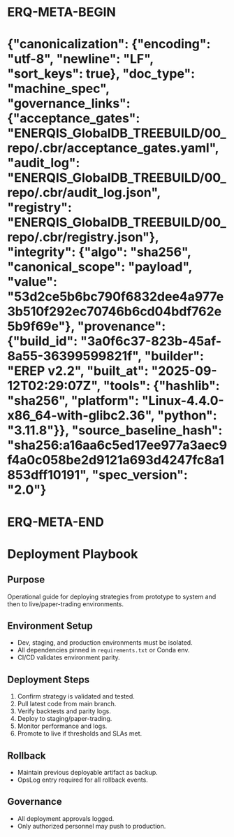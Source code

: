 # ERQ-META-BEGIN
# {"canonicalization": {"encoding": "utf-8", "newline": "LF", "sort_keys": true}, "doc_type": "machine_spec", "governance_links": {"acceptance_gates": "ENERQIS_GlobalDB_TREEBUILD/00_repo/.cbr/acceptance_gates.yaml", "audit_log": "ENERQIS_GlobalDB_TREEBUILD/00_repo/.cbr/audit_log.json", "registry": "ENERQIS_GlobalDB_TREEBUILD/00_repo/.cbr/registry.json"}, "integrity": {"algo": "sha256", "canonical_scope": "payload", "value": "53d2ce5b6bc790f6832dee4a977e3b510f292ec70746b6cd04bdf762e5b9f69e"}, "provenance": {"build_id": "3a0f6c37-823b-45af-8a55-36399599821f", "builder": "EREP v2.2", "built_at": "2025-09-12T02:29:07Z", "tools": {"hashlib": "sha256", "platform": "Linux-4.4.0-x86_64-with-glibc2.36", "python": "3.11.8"}}, "source_baseline_hash": "sha256:a16aa6c5ed17ee977a3aec9f4a0c058be2d9121a693d4247fc8a1853dff10191", "spec_version": "2.0"}
# ERQ-META-END
# Deployment Playbook

## Purpose
Operational guide for deploying strategies from prototype to system and then to live/paper-trading environments.

## Environment Setup
- Dev, staging, and production environments must be isolated.
- All dependencies pinned in `requirements.txt` or Conda env.
- CI/CD validates environment parity.

## Deployment Steps
1. Confirm strategy is validated and tested.
2. Pull latest code from main branch.
3. Verify backtests and parity logs.
4. Deploy to staging/paper-trading.
5. Monitor performance and logs.
6. Promote to live if thresholds and SLAs met.

## Rollback
- Maintain previous deployable artifact as backup.
- OpsLog entry required for all rollback events.

## Governance
- All deployment approvals logged.
- Only authorized personnel may push to production.
